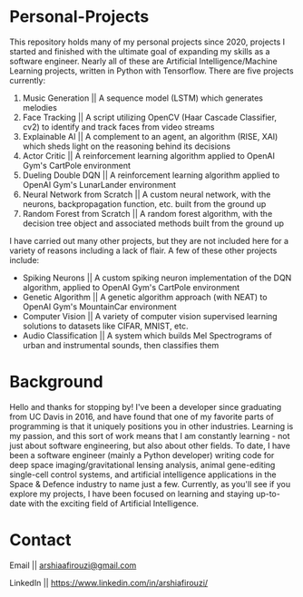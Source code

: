 # Personal-Projects
This repository holds many of my personal projects since 2020, projects I started and finished with the ultimate goal of expanding my skills as a software engineer. Nearly all of these are Artificial Intelligence/Machine Learning projects, written in Python with Tensorflow. There are five projects currently:
1. Music Generation || A sequence model (LSTM) which generates melodies
2. Face Tracking || A script utilizing OpenCV (Haar Cascade Classifier, cv2) to identify and track faces from video streams
3. Explainable AI || A complement to an agent, an algorithm (RISE, XAI) which sheds light on the reasoning behind its decisions
4. Actor Critic || A reinforcement learning algorithm applied to OpenAI Gym's CartPole environment
5. Dueling Double DQN || A reinforcement learning algorithm applied to OpenAI Gym's LunarLander environment
6. Neural Network from Scratch || A custom neural network, with the neurons, backpropagation function, etc. built from the ground up
7. Random Forest from Scratch || A random forest algorithm, with the decision tree object and associated methods built from the ground up

I have carried out many other projects, but they are not included here for a variety of reasons including a lack of flair. A few of these other projects include:
* Spiking Neurons || A custom spiking neuron implementation of the DQN algorithm, applied to OpenAI Gym's CartPole environment
* Genetic Algorithm || A genetic algorithm approach (with NEAT) to OpenAI Gym's MountainCar environment
* Computer Vision || A variety of computer vision supervised learning solutions to datasets like CIFAR, MNIST, etc.
* Audio Classification || A system which builds Mel Spectrograms of urban and instrumental sounds, then classifies them

# Background
Hello and thanks for stopping by! I've been a developer since graduating from UC Davis in 2016, and have found that one of my favorite parts of programming is that it uniquely positions you in other industries. Learning is my passion, and this sort of work means that I am constantly learning - not just about software engineering, but also about other fields. To date, I have been a software engineer (mainly a Python developer) writing code for deep space imaging/gravitational lensing analysis, animal gene-editing single-cell control systems, and artificial intelligence applications in the Space & Defence industry to name just a few.
Currently, as you'll see if you explore my projects, I have been focused on learning and staying up-to-date with the exciting field of Artificial Intelligence.

# Contact
Email || arshiaafirouzi@gmail.com

LinkedIn || https://www.linkedin.com/in/arshiafirouzi/

